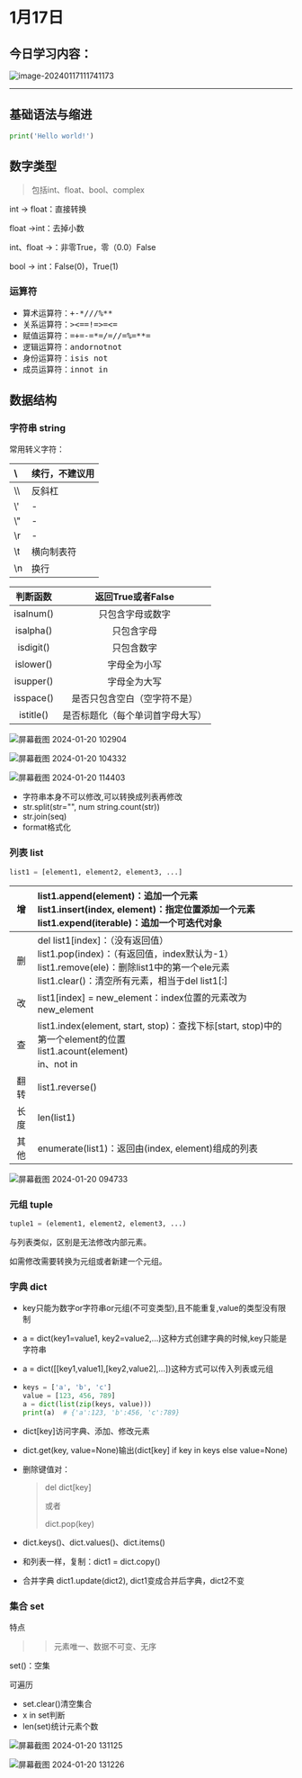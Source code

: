 # 1月17日

## 今日学习内容：

![image-20240117111741173](https://fenglingkong.oss-cn-guangzhou.aliyuncs.com/img2/202401171117371.png)

---

## 基础语法与缩进

```python
print('Hello world!')
```

## 数字类型

> 包括int、float、bool、complex

int -> float：直接转换

float ->int：去掉小数

int、float ->：非零True，零（0.0）False

bool -> int：False(0)，True(1)

### 运算符

* 算术运算符：<kbd>+</kbd><kbd>-</kbd><kbd>*</kbd><kbd>/</kbd><kbd>//</kbd><kbd>%</kbd><kbd>**</kbd>
* 关系运算符：<kbd>></kbd><kbd><</kbd><kbd>==</kbd><kbd>!=</kbd><kbd>>=</kbd><kbd><=</kbd>
* 赋值运算符：<kbd>=</kbd><kbd>+=</kbd><kbd>-=</kbd><kbd>*=</kbd><kbd>/=</kbd><kbd>//=</kbd><kbd>%=</kbd><kbd>**=</kbd>
* 逻辑运算符：<kbd>and</kbd><kbd>or</kbd><kbd>notnot</kbd>
* 身份运算符：<kbd>is</kbd><kbd>is not</kbd>
* 成员运算符：<kbd>in</kbd><kbd>not in</kbd>

## 数据结构

### 字符串 string

常用<kbd>转义字符</kbd>：

| \\   | 续行，不建议用 |
| :--- | :------------- |
| \\\  | 反斜杠         |
| \\'  | -              |
| \\"  | -              |
| \\r  | -              |
| \\t  | 横向制表符     |
| \\n  | 换行           |

| 判断函数  |        返回True或者False         |
| :-------: | :------------------------------: |
| isalnum() |         只包含字母或数字         |
| isalpha() |            只包含字母            |
| isdigit() |            只包含数字            |
| islower() |           字母全为小写           |
| isupper() |           字母全为大写           |
| isspace() |   是否只包含空白（空字符不是）   |
| istitle() | 是否标题化（每个单词首字母大写） |

![屏幕截图 2024-01-20 102904](https://fenglingkong.oss-cn-guangzhou.aliyuncs.com/img2/202401201029565.png)

![屏幕截图 2024-01-20 104332](https://fenglingkong.oss-cn-guangzhou.aliyuncs.com/img2/202401201043440.png)

![屏幕截图 2024-01-20 114403](https://fenglingkong.oss-cn-guangzhou.aliyuncs.com/img2/202401201144654.png)

* 字符串本身不可以修改,可以转换成列表再修改
* str.split(str="", num string.count(str))
* str.join(seq)
* format格式化

### 列表 list

```python
list1 = [element1, element2, element3, ...]
```

|  增  | list1.append(element)：追加一个元素<br />list1.insert(index, element)：指定位置添加一个元素<br />list1.expend(iterable)：追加一个可迭代对象 |
| :--: | :----------------------------------------------------------- |
|  删  | del list1[index]：（没有返回值）<br />list1.pop(index)：（有返回值，index默认为-1）<br />list1.remove(ele)：删除list1中的第一个ele元素<br />list1.clear()：清空所有元素，相当于del list1[:] |
|  改  | list1[index] = new_element：index位置的元素改为new_element   |
|  查  | list1.index(element, start, stop)：查找下标[start, stop)中的第一个element的位置<br />list1.acount(element)<br />in、not in |
| 翻转 | list1.reverse()                                              |
| 长度 | len(list1)                                                   |
| 其他 | enumerate(list1)：返回由(index, element)组成的列表           |

![屏幕截图 2024-01-20 094733](https://fenglingkong.oss-cn-guangzhou.aliyuncs.com/img2/202401200948101.png)

### 元组 tuple

```python
tuple1 = (element1, element2, element3, ...)
```

与列表类似，区别是无法修改内部元素。

如需修改需要转换为元组或者新建一个元组。

### 字典 dict

* key只能为数字or字符串or元组(不可变类型),且不能重复,value的类型没有限制

* a = dict(key1=value1, key2=value2,...)这种方式创建字典的时候,key只能是字符串

* a = dict([[key1,value1],[key2,value2],...])这种方式可以传入列表或元组

* ```python
  keys = ['a', 'b', 'c']
  value = [123, 456, 789]
  a = dict(list(zip(keys, value)))
  print(a)  # {'a':123, 'b':456, 'c':789}
  ```

* dict[key]访问字典、添加、修改元素

* dict.get(key, value=None)输出(dict[key] if key in keys else value=None)

* 删除键值对：

  > del dict[key]
  >
  > 或者
  >
  > dict.pop(key)

* dict.keys()、dict.values()、dict.items()
* 和列表一样，复制：dict1 = dict.copy()
* 合并字典 dict1.update(dict2), dict1变成合并后字典，dict2不变

### 集合 set

特点

> > 元素唯一、数据不可变、无序

set()：空集

可遍历

* set.clear()清空集合
* x in set判断
* len(set)统计元素个数

![屏幕截图 2024-01-20 131125](https://fenglingkong.oss-cn-guangzhou.aliyuncs.com/img2/202401201311324.png)

![屏幕截图 2024-01-20 131226](https://fenglingkong.oss-cn-guangzhou.aliyuncs.com/img2/202401201312158.png)
